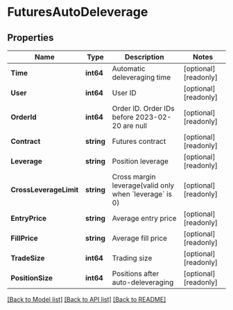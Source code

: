 # FuturesAutoDeleverage

## Properties

Name | Type | Description | Notes
------------ | ------------- | ------------- | -------------
**Time** | **int64** | Automatic deleveraging time | [optional] [readonly] 
**User** | **int64** | User ID | [optional] [readonly] 
**OrderId** | **int64** | Order ID. Order IDs before 2023-02-20 are null | [optional] [readonly] 
**Contract** | **string** | Futures contract | [optional] [readonly] 
**Leverage** | **string** | Position leverage | [optional] [readonly] 
**CrossLeverageLimit** | **string** | Cross margin leverage(valid only when &#x60;leverage&#x60; is 0) | [optional] [readonly] 
**EntryPrice** | **string** | Average entry price | [optional] [readonly] 
**FillPrice** | **string** | Average fill price | [optional] [readonly] 
**TradeSize** | **int64** | Trading size | [optional] [readonly] 
**PositionSize** | **int64** | Positions after auto-deleveraging | [optional] [readonly] 

[[Back to Model list]](../README.md#documentation-for-models) [[Back to API list]](../README.md#documentation-for-api-endpoints) [[Back to README]](../README.md)


